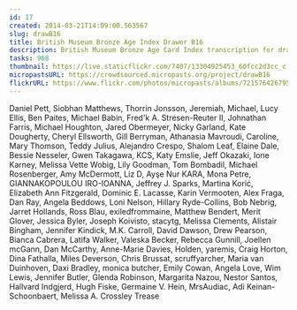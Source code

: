 ```yaml
---
id: 17
created: 2014-03-21T14:09:00.563567
slug: drawB16
title: British Museum Bronze Age Index Drawer B16
description: British Museum Bronze Age Card Index transcription for drawer B16
tasks: 968
thumbnail: https://live.staticflickr.com/7407/13304925453_60fcc2d3cc_c.jpg
micropastsURL: https://crowdsourced.micropasts.org/project/drawB16
flickrURL: https://www.flickr.com/photos/micropasts/albums/72157642679582423
---
```

Daniel Pett, Siobhan Matthews, Thorrin Jonsson, Jeremiah, Michael, Lucy Ellis, Ben Paites, Michael Babin, Fred'k A. Stresen-Reuter II, Johnathan Farris, Michael Houghton, Jared Obermeyer, Nicky Garland, Kate Dougherty, Cheryl Ellsworth, Gill Berryman, Athanasia Mavroudi, Caroline, Mary Thomson, Teddy Julius, Alejandro Crespo, Shalom Leaf, Elaine Dale, Bessie Nesseler, Gwen Takagawa, KCS, Katy Emslie, Jeff Okazaki, Ione Karney, Melissa Vette Wobig, Lily Goodman, Tom Bombadil, Michael Rosenberger, Amy McDermott, Liz D, Ayşe Nur KARA, Mona Petre, GIANNAKOPOULOU IRO-IOANNA, Jeffrey J. Sparks, Martina Korić, Elizabeth Ann Fitzgerald, Dominic E. Lacasse, Karin Vermooten, Alex Fraga, Dan Ray, Angela Beddows, Loni Nelson, Hillary Ryde-Collins, Bob Nebrig, Jarret Hollands, Ross Blau, exiledfrommaine, Matthew Bendert, Merit Glover, Jessica Byler, Joseph Koivisto, stacytg, Melissa Clements, Alistair Bingham, Jennifer Kindick, M.K. Carroll, David Dawson, Drew Pearson, Bianca Cabrera, Latifa Walker, Valeska Becker, Rebecca Gunnill, Joellen mcGann, Dan McCarthy, Anne-Marie Davies, Holden, yaremis, Craig Horton, Dina Fathalla, Miles Deverson, Chris Brussat, scruffyarcher, Maria van Duinhoven, Daxi Bradley, monica butcher, Emily Cowan, Angela Love, Wim Lewis, Jennifer Butler, Glenda Robinson, Margarita Nazou, Nestor Santos, Hallvard Indgjerd, Hugh Fiske, Germaine V. Hein, MrsAudiac, Adi Keinan-Schoonbaert, Melissa A. Crossley Trease
